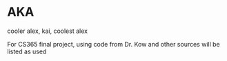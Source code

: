 # AKA
cooler alex, kai, coolest alex

For CS365 final project, using code from Dr. Kow and other sources will be listed as used

